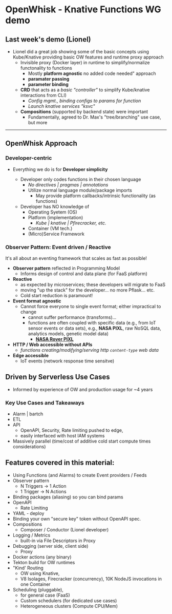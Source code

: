 # OpenWhisk - Knative Functions WG demo


## Last week's demo (Lionel)

- Lionel did a great job showing some of the basic concepts using Kube/Knative providing basic OW features and runtime proxy approach
   - Invisible proxy (Docker layer) in runtime to simplify/normalize functonality to functions
      - Mostly **platform agnostic** no added code needed" approach
      - **paramater passing**
      - **parameter binding**
    - **CRD** that acts as a _basic "controller"_ to simplify Kube/knative interactions from CLI)
      - _Config mgmt., binding configs to params for function_
      - _Launch knative services "ksvc"_
    - **Compositions** (supported by backend state) were important
      - Fundamentally, agreed to Dr. Max's "tree/branching" use case, but more

---

## OpenWhisk Approach

### Developer-centric

- Everything we do is for **Developer simplicity**

  - Developer only codes functions in their chosen language
     - _No directives | pragmas | annotations_
     - Utilize normal language module/package imports
        - May provide platform callbacks/intrinsic functionality (as functions)
  - Developer has NO knowledge of
     - Operating Syetem (OS)
     - Platform (implementation)
        - _Kube | knative | Pfirecracker, etc._
     - Container (VM tech.)
     - (Micro)Service Framework

### Observer Pattern: Event driven / Reactive

It's all about an eventing framework that scales as fast as possible!

   - **Observer pattern** reflected in Programming Model
      - Informs design of control and data plane (for FaaS platform)
   - **Reactive**
      - as expected by microservices; these developers will migrate to FaaS
      - moving "up the stack" for the developer... no more Pflask... etc.
      - Cold start reduction is paramount!
   - **Event format agnostic**
      - Cannot force everyone to single event format; either impractical to change
        - cannot suffer performance (transforms)...
        - functions are often coupled with specific data (e.g., from IoT sensor events or data sets), e.g.,
        **NASA PIXL**, raw NoSQL data, analytics models, genetic model data)
            - **[NASA Rover PIXL](https://mars.nasa.gov/mars2020/spacecraft/instruments/pixl/)**
   - **HTTP / Web accessible without APIs**
        - _functions creating/modifying/serving http `content-type` web data_
   - **Edge accessible**
      - IoT events (network response time sensitve)

## Driven by Serverless Use Cases

   - Informed by experience of OW and production usage for ~4 years

### Key Use Cases and Takeaways

   - Alarm | bartch
   - ETL
   - API
        - OpenAPI, Security, Rate limiting pushed to edge,
        - easily interfaced with host IAM systems
   - Massively parallel (time/cost of additive cold start compute times considerations)

## Features covered in this material:

- Using Functions (and Alarms) to create Event providers / Feeds
- Observer pattern
  - N Triggers -> 1 Action
  - 1 Trigger -> N Actions
- Binding packages (aliasing) so you can bind params
- OpenAPI
  - Rate Limiting
- YAML - deploy
- Binding your own "secure key" token without OpenAPI spec.
- Compositions
  - Composer / Conductor (Lionel developer)
- Logging / Metrics
  - built-in via File Descriptors in Proxy
- Debugging (server side, client side)
  - Proxy
- Docker actions (any binary)
- Tekton build for OW runtimes
- "Kind' Routing
  - OW using Knative,
  - V8 Isolages, Firecracker (concurrency), 10K NodeJS invocations in one Container
- Scheduling (pluggable),
  - for general case (FaaS)
  - Custom schedulers (for dedicated use cases)
  - Heterogeneous clusters (Compute CPU/Mem)



